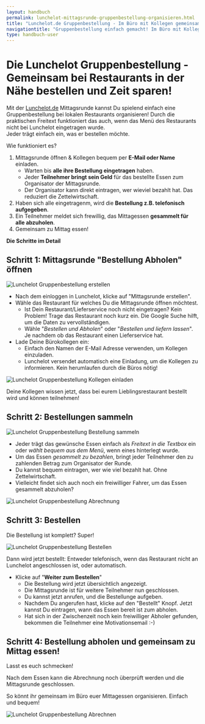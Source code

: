 ```yaml
---
layout: handbuch
permalink: lunchelot-mittagsrunde-gruppenbestellung-organisieren.html
title: "Lunchelot.de Gruppenbestellung - Im Büro mit Kollegen gemeinsam bestellen. "
navigationtitle: "Gruppenbestellung einfach gemacht! Im Büro mit Kollegen gemeinsam bestellen."
type: handbuch-user
---
```


# Die Lunchelot Gruppenbestellung - Gemeinsam bei Restaurants in der Nähe bestellen und Zeit sparen!

<p class="message">
Mit der <a href="https://lunchelot.de">Lunchelot.de</a> Mittagsrunde kannst Du spielend einfach eine Gruppenbestellung bei lokalen Restaurants organisieren!
Durch die <bold>praktischen Freitext</bold> funktioniert das auch, wenn das Menü des Restaurants nicht bei
Lunchelot eingetragen wurde.
<br />
Jeder trägt einfach ein, was er bestellen möchte.
</p>

Wie funktioniert es?

1. Mittagsrunde öffnen & Kollegen bequem per **E-Mail oder Name** einladen.
    * Warten bis **alle ihre Bestellung eingetragen** haben.
    * Jeder **Teilnehmer bringt sein Geld** für das bestellte Essen zum Organisator der Mittagsrunde.
    * Der Organisator kann direkt eintragen, wer wieviel bezahlt hat. Das reduziert die Zettelwirtschaft.
1. Haben sich alle eingetragenm, wird die **Bestellung z.B. telefonisch aufgegeben**.
1. Ein Teilnehmer meldet sich frewillig, das Mittagessen **gesammelt für alle abzuholen**.
1. Gemeinsam zu Mittag essen!


**Die Schritte im Detail**

## Schritt 1: Mittagsrunde "Bestellung Abholen" öffnen

<img src="{{site.baseurl}}handbuch/img/03/1-mittagsrunde-gruppenbestellung-erstellen-1.png" alt="Lunchelot Gruppenbestellung erstellen" />

* Nach dem einloggen in Lunchelot, klicke auf "Mittagsrunde erstellen".
* Wähle das Restaurant für welches Du die Mittagsrunde öffnen möchtest.
    * Ist Dein Restaurant/Lieferservice noch nicht eingetragen? Kein Problem! Trage das Restaurant noch kurz ein. Die Google Suche hilft, um die Daten zu vervollständigen.
    * Wähle "*Bestellen und Abholen*" oder "*Bestellen und liefern lassen*". Je nachdem ob das Restaurant einen Lieferservice hat.
* Lade Deine Bürokollegen ein:
    * Einfach den Namen der E-Mail Adresse verwenden, um Kollegen einzuladen.
    * Lunchelot versendet automatisch eine Einladung, um die Kollegen zu informieren. Kein herumlaufen durch die Büros nötig!

<img src="{{site.baseurl}}handbuch/img/03/2-mittagsrunde-gruppenbestellung-erstellen-2.png" alt="Lunchelot Gruppenbestellung Kollegen einladen" />

Deine Kollegen wissen jetzt, dass bei eurem Lieblingsrestaurant bestellt wird und können teilnehmen!

## Schritt 2: Bestellungen sammeln

<img src="{{site.baseurl}}handbuch/img/03/2-mittagsrunde-gruppenbestellung-bestellung-sammeln-1.png" alt="Lunchelot Gruppenbestellung Bestellung sammeln" />

* Jeder trägt das gewünsche Essen einfach als *Freitext in die Textbox* ein oder *wählt bequem aus dem Menü*, wenn eines hinterlegt wurde.
* Um das Essen *gesammelt zu bezahlen*, bringt jeder Teilnehmer den zu zahlenden Betrag zum Organisator der Runde.
* Du kannst bequem eintragen, wer wie viel bezahlt hat. Ohne Zettelwirtschaft.
* Vielleicht findet sich auch noch ein freiwilliger Fahrer, um das Essen gesammelt abzuholen?

<img src="{{site.baseurl}}handbuch/img/03/2-mittagsrunde-gruppenbestellung-sammeln-abrechnung.png" alt="Lunchelot Gruppenbestellung Abrechnung" />

## Schritt 3: Bestellen

Die Bestellung ist komplett? Super!

<img src="{{site.baseurl}}handbuch/img/03/2-mittagsrunde-gruppenbestellung-abholzeit.png" alt="Lunchelot Gruppenbestellung Bestellen" />

Dann wird jetzt bestellt: Entweder telefonisch, wenn das Restaurant nicht an Lunchelot angeschlossen ist, oder
automatisch.

* Klicke auf "**Weiter zum Bestellen**"
    * Die Bestellung wird jetzt übersichtlich angezeigt.
    * Die Mittagsrunde ist für weitere Teilnehmer nun geschlossen.
    * Du kannst jetzt anrufen, und die Bestellunge aufgeben.
    * Nachdem Du angerufen hast, klicke auf den "Bestellt" Knopf. Jetzt kannst Du eintragen, wann das Essen bereit ist zum abholen.
    * Hat sich in der Zwischenzeit noch kein freiwilliger Abholer gefunden, bekommen die Teilnehmer eine Motivationsemail :-)

## Schritt 4: Bestellung abholen und gemeinsam zu Mittag essen!

Lasst es euch schmecken!

Nach dem Essen kann die Abrechnung noch überprüft werden und die Mittagsrunde geschlossen.

<p class="message">
So könnt ihr gemeinsam im Büro euer Mittagessen organisieren. Einfach und bequem!
</p>

<img src="{{site.baseurl}}handbuch/img/03/2-mittagsrunde-gruppenbestellung-abrechnen.png" alt="Lunchelot Gruppenbestellung Abrechnen" />





